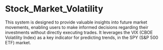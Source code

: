 # Stock_Market_Volatility
 This system is designed to provide valuable insights into future market movements,             enabling users to make informed decisions regarding their investments without directly executing trades.              It leverages the VIX (CBOE Volatility Index) as a key indicator for predicting trends, in the SPY (S&P 500 ETF) market.
